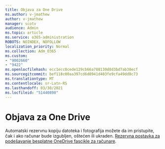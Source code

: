 ```yaml
---
title: Objava za One Drive
ms.author: v-jmathew
author: v-jmathew
manager: scotv
audience: Admin
ms.topic: article
ms.service: o365-administration
ROBOTS: NOINDEX, NOFOLLOW
localization_priority: Normal
ms.collection: Adm_O365
ms.custom:
- "9002660"
- "9422"
ms.openlocfilehash: ecc1ecc0cede129cb66a788130d8d3bd7ab38ecf
ms.sourcegitcommit: bef118c00aa397cd6d8941d403fe9cfa49dd8c73
ms.translationtype: MT
ms.contentlocale: sr-Latn-RS
ms.lasthandoff: 03/30/2021
ms.locfileid: "51440898"
---
```

# <a name="one-drive-announcement"></a>Objava za One Drive

Automatski rezervnu kopiju datoteka i fotografija možete da im pristupite, čak i ako računar bude izgubljen, oštećen ili ukraden. [Rezervna postavka za podešavanje besplatne OneDrive fascikle za računare](https://www.microsoft.com/microsoft-365/onedrive/pc-cloud-backup).
